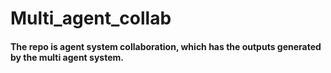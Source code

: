 # Multi_agent_collab

#### The repo is agent system collaboration, which has the outputs generated by the multi agent system.
